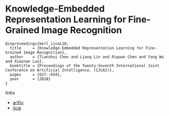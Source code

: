 #  Knowledge-Embedded Representation Learning for Fine-Grained Image Recognition

```
@inproceedings{kerl_ijcai18,
  title     = {Knowledge-Embedded Representation Learning for Fine-Grained Image Recognition},
  author    = {Tianshui Chen and Liang Lin and Riquan Chen and Yang Wu and Xiaonan Luo},
  booktitle = {Proceedings of the Twenty-Seventh International Joint Conference on Artificial Intelligence, (IJCAI)},             
  pages     = {627--634},
  year      = {2018}
}
```

links
- [arXiv](https://arxiv.org/abs/1807.00505)
- [ijcai](https://www.ijcai.org/proceedings/2018/0087)
